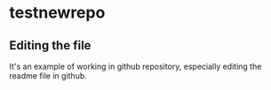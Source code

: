 # testnewrepo

## Editing the file

It's an example of working in github repository, especially editing the readme file in github.

